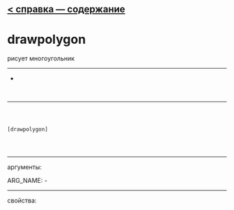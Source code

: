 [< справка — содержание](ceammc_lib.html)
---

# drawpolygon


рисует многоугольник

---

-
<br>


---


```



[drawpolygon]


            
```

---
аргументы:

ARG_NAME: -<br>

---
свойства:



